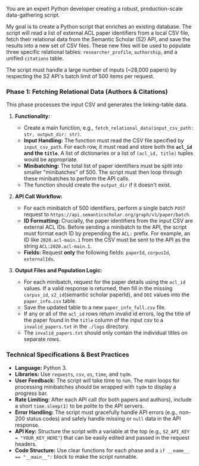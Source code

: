 You are an expert Python developer creating a robust, production-scale data-gathering script.

My goal is to create a Python script that enriches an existing database. The script will read a list of external ACL paper identifiers from a local CSV file, fetch their relational data from the Semantic Scholar (S2) API, and save the results into a new set of CSV files. These new files will be used to populate three specific relational tables: `researcher_profile`, `authorship`, and a unified `citations` table.

The script must handle a large number of inputs (~28,000 papers) by respecting the S2 API's batch limit of 500 items per request.

### Phase 1: Fetching Relational Data (Authors & Citations)

This phase processes the input CSV and generates the linking-table data.

1.  **Functionality:**
    * Create a main function, e.g., `fetch_relational_data(input_csv_path: str, output_dir: str)`.
    * **Input Handling:** The function must read the CSV file specified by `input_csv_path`. For each row, it must read and store both the **`acl_id` and the `title`**. A list of dictionaries or a list of `(acl_id, title)` tuples would be appropriate.
    * **Minibatching:** The total list of paper identifiers must be split into smaller "minibatches" of 500. The script must then loop through these minibatches to perform the API calls.
    * The function should create the `output_dir` if it doesn't exist.

2.  **API Call Workflow:**
    * For each minibatch of 500 identifiers, perform a single batch `POST` request to `https://api.semanticscholar.org/graph/v1/paper/batch`.
    * **ID Formatting:** Crucially, the paper identifiers from the input CSV are external ACL IDs. Before sending a minibatch to the API, the script must format each ID by prepending the `ACL:` prefix. For example, an ID like `2020.acl-main.1` from the CSV must be sent to the API as the string `ACL:2020.acl-main.1`.
    * **Fields:** Request **only** the following fields: `paperId`, `corpusId`, `externalIds`.

3.  **Output Files and Population Logic:**
    * For each minibatch, request for the paper details using the `acl_id` values. If a valid response is returned, then fill in the missing `corpus_id`, `s2_id`(semantic scholar paperId), and `DOI` values into the `paper_info.csv` table.
    * Save the updated table to a new `paper_info_full.csv` file.
    * If any or all of the `acl_id` rows return invalid id errors, log the title of the paper found in the `title` column of the input csv to a `invalid_papers.txt` in the `./logs` directory.
    * The `invalid_papers.txt` should only contain the individual titles on separate rows.


### Technical Specifications & Best Practices

* **Language:** Python 3.
* **Libraries:** Use `requests`, `csv`, `os`, `time`, and `tqdm`.
* **User Feedback:** The script will take time to run. The main loops for processing minibatches should be wrapped with `tqdm` to display a progress bar.
* **Rate Limiting:** After each API call (for both papers and authors), include a short `time.sleep(1)` to be polite to the API servers.
* **Error Handling:** The script must gracefully handle API errors (e.g., non-200 status codes) and safely handle missing or `null` data in the API response.
* **API Key:** Structure the script with a variable at the top (e.g., `S2_API_KEY = "YOUR_KEY_HERE"`) that can be easily edited and passed in the request headers.
* **Code Structure:** Use clear functions for each phase and a `if __name__ == "__main__":` block to make the script runnable.